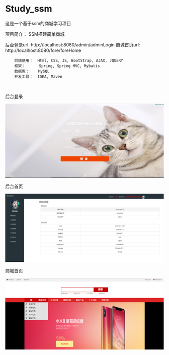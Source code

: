 # Study_ssm
这是一个基于ssm的商城学习项目

项目简介： SSM搭建简单商城

后台登录url:    http://localhost:8080/admin/adminLogin
商城首页url:    http://localhost:8080/fore/foreHome

   

        前端使用：  Html, CSS, JS, BootStrap, AJAX, JQUERY
        框架：      Spring, Spring MVC, Mybatis   
        数据库：    MySQL   
        开发工具：  IDEA, Maven


​            



后台登录

![](README.assets/后台登录.png)

后台首页

![](README.assets/后台首页.png)

商城首页

![](README.assets/商城首页.jpg)

